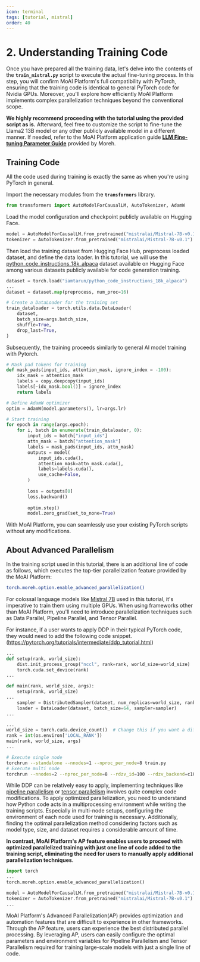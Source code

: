 ```yaml
---
icon: terminal
tags: [tutorial, mistral]
order: 40
---
```

# 2. Understanding Training Code

Once you have prepared all the training data, let's delve into the contents of the **`train_mistral.py`** script to execute the actual fine-tuning process. In this step, you will confirm MoAI Platform's full compatibility with PyTorch, ensuring that the training code is identical to general PyTorch code for Nvidia GPUs. Moreover, you'll explore how efficiently MoAI Platform implements complex parallelization techniques beyond the conventional scope.

**We highly recommend proceeding with the tutorial using the provided script as is.** Afterward, feel free to customize the script to fine-tune the Llama2 13B model or any other publicly available model in a different manner. If needed, refer to the MoAI Platform application guide [**LLM Fine-tuning Parameter Guide**](/Supported_Documents/LLM_param_guide.md) provided by Moreh.


## Training Code

All the code used during training is exactly the same as when you're using PyTorch in general.

Import the necessary modules from the **`transformers`** library.

```python
from transformers import AutoModelForCausalLM, AutoTokenizer, AdamW
```

Load the model configuration and checkpoint publicly available on Hugging Face. 

```python
model = AutoModelForCausalLM.from_pretrained("mistralai/Mistral-7B-v0.1")
tokenizer = AutoTokenizer.from_pretrained("mistralai/Mistral-7B-v0.1")
```

Then load the training dataset from Hugging Face Hub, preprocess loaded dataset, and define the data loader.
In this tutorial, we will use the [python_code_instructions_18k_alpaca](https://huggingface.co/datasets/iamtarun/python_code_instructions_18k_alpaca) dataset available on Hugging Face among various datasets publicly available for code generation training.

```python
dataset = torch.load("iamtarun/python_code_instructions_18k_alpaca")
...
dataset = dataset.map(preprocess, num_proc=16)

# Create a DataLoader for the training set
train_dataloader = torch.utils.data.DataLoader(
	dataset,
	batch_size=args.batch_size,
	shuffle=True,
	drop_last=True,
)
```

Subsequently, the training proceeds similarly to general AI model training with Pytorch.

```python
# Mask pad tokens for training
def mask_pads(input_ids, attention_mask, ignore_index = -100):
	idx_mask = attention_mask
	labels = copy.deepcopy(input_ids)
	labels[~idx_mask.bool()] = ignore_index
	return labels

# Define AdamW optimizer
optim = AdamW(model.parameters(), lr=args.lr)

# Start training
for epoch in range(args.epoch):
	for i, batch in enumerate(train_dataloader, 0):
		input_ids = batch["input_ids"]
		attn_mask = batch["attention_mask"]
		labels = mask_pads(input_ids, attn_mask)
		outputs = model(
			input_ids.cuda(),
			attention_mask=attn_mask.cuda(),
			labels=labels.cuda(),
			use_cache=False,
		)
	
		loss = outputs[0]
		loss.backward()
	
		optim.step()
		model.zero_grad(set_to_none=True)
```

With MoAI Platform, you can seamlessly use your existing PyTorch scripts without any modifications.

## About Advanced Parallelism

In the training script used in this tutorial, there is an additional line of code as follows, which executes the top-tier parallelization feature provided by the MoAI Platform:

```bash
torch.moreh.option.enable_advanced_parallelization()
```

For colossal language models like [Mistral 7B](https://mistral.ai/news/announcing-mistral-7b/) used in this tutorial, it's imperative to train them using multiple GPUs. When using frameworks other than MoAI Platform, you'll need to introduce parallelization techniques such as Data Parallel, Pipeline Parallel, and Tensor Parallel.

For instance, if a user wants to apply DDP in their typical PyTorch code, they would need to add the following code snippet. (https://pytorch.org/tutorials/intermediate/ddp_tutorial.html)


```python
...
def setup(rank, world_size):
    dist.init_process_group("nccl", rank=rank, world_size=world_size)
    torch.cuda.set_device(rank)
...

def main(rank, world_size, args):
	setup(rank, world_size)
...
	sampler = DistributedSampler(dataset, num_replicas=world_size, rank=rank)
	loader = DataLoader(dataset, batch_size=64, sampler=sampler)
...

...
world_size = torch.cuda.device_count()  # Change this if you want a different number of GPUs
rank = int(os.environ['LOCAL_RANK'])
main(rank, world_size, args)
...
```

```bash
# Execute single node 
torchrun --standalone --nnodes=1 --nproc_per_node=8 train.py
# Execute multi node 
torchrun --nnodes=2 --nproc_per_node=8 --rdzv_id=100 --rdzv_backend=c10d --rdzv_endpoint=$MASTER_ADDR:29400 train.py
```


While DDP can be relatively easy to apply, implementing techniques like [pipeline parallelism](https://pytorch.org/docs/stable/pipeline.html) or [tensor parallelism](https://pytorch.org/tutorials/intermediate/TP_tutorial.html) involves quite complex code modifications. To apply optimized parallelization, you need to understand how Python code acts in a multiprocessing environment while writing the training scripts. Especially in multi-node setups, configuring the environment of each node used for training is necessary. Additionally, finding the optimal parallelization method considering factors such as model type, size, and dataset requires a considerable amount of time.

**In contrast, MoAI Platform's AP feature enables users to proceed with optimized parallelized training with just one line of code added to the training script, eliminating the need for users to manually apply additional parallelization techniques.**

```python
import torch
...
torch.moreh.option.enable_advanced_parallelization()

model = AutoModelForCausalLM.from_pretrained("mistralai/Mistral-7B-v0.1")
tokenizer = AutoTokenizer.from_pretrained("mistralai/Mistral-7B-v0.1") 
...
```

MoAI Platform's Advanced Parallelization(AP) provides optimization and automation features that are difficult to experience in other frameworks. Through the AP feature, users can experience the best distributed parallel processing. By leveraging AP, users can easily configure the optimal parameters and environment variables for Pipeline Parallelism and Tensor Parallelism required for training large-scale models with just a single line of code.
